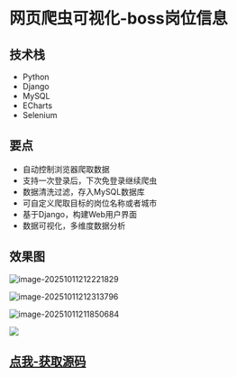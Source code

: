 # 网页爬虫可视化-boss岗位信息

<MyGlobalComponent />

## 技术栈

- Python
- Django
- MySQL
- ECharts
- Selenium

## 要点

- 自动控制浏览器爬取数据
- 支持一次登录后，下次免登录继续爬虫
- 数据清洗过滤，存入MySQL数据库
- 可自定义爬取目标的岗位名称或者城市
- 基于Django，构建Web用户界面
- 数据可视化，多维度数据分析

## 效果图

![image-20251011212221829](http://cdn.qiniu.liyansheng.top/img/image-20251011212221829.png)

![image-20251011212313796](http://cdn.qiniu.liyansheng.top/img/image-20251011212313796.png)

![image-20251011211850684](http://cdn.qiniu.liyansheng.top/img/image-20251011211850684.png)

![](http://cdn.qiniu.liyansheng.top/img/20250915142622.png)



 ## [点我-获取源码](https://www.liyansheng.top/product_detail.html?id=160)